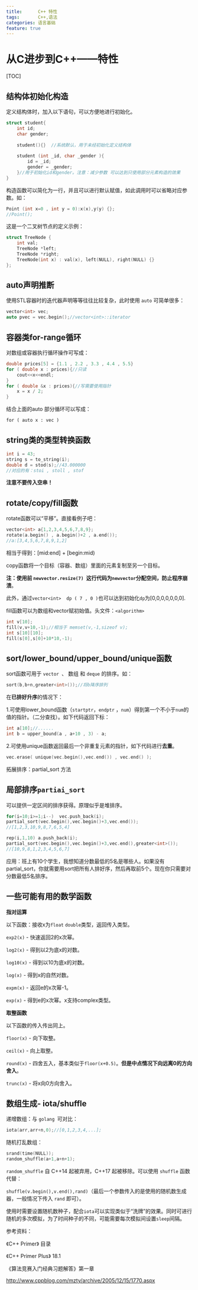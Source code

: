 ```yaml
---
title:		C++ 特性
tags:		C++,语法
categories:	语言基础
feature: true
---
```




# 从C进步到C++——特性

[TOC]

## 结构体初始化构造

定义结构体时，加入以下语句，可以方便地进行初始化。

```c++
struct student{
	int id;
	char gender;
	
	student(){}  //系统默认，用于未经初始化定义结构体
	
	student (int _id, char _gender ){
		id = _id;
		gender = _gender;
	}//用于初始化id和gender。注意：减少参数 可以达到只使用部分元素构造的效果
}
```

构造函数可以简化为一行，并且可以进行默认赋值，如此调用时可以省略对应参数。如：

```cpp
Point (int x=0 , int y = 0):x(x),y(y) {};
//Point();
```



这是一个二叉树节点的定义示例：

```c++
struct TreeNode {
    int val;
    TreeNode *left;
    TreeNode *right;
    TreeNode(int x) : val(x), left(NULL), right(NULL) {}
};
```



## auto声明推断

使用STL容器时的迭代器声明等等往往比较复杂，此时使用 `auto` 可简单很多：

```c++
vector<int> vec;
auto pvec = vec.begin();//vector<int>::iterator
```



## 容器类for-range循环

对数组或容器执行循环操作可写成：

```c++
double prices[5] = {1.1 , 2.2 , 3.3 , 4.4 , 5.5}
for ( double x : prices){//只读
	cout<<x<<endl;
}
for ( double &x : prices){//写需要使用指针
	x = x / 2;
}
```



结合上面的auto 部分循环可以写成：

```
for ( auto x : vec )
```



## string类的类型转换函数

```cpp
int i = 43;
string s = to_string(i);
double d = stod(s);//43.000000
//对应的有：stoi , stoll , stof
```

**注意不要传入空串！**



## rotate/copy/fill函数

rotate函数可以“平移”。直接看例子吧：

```cpp
vector<int> a{1,2,3,4,5,6,7,8,9};
rotate(a.begin() , a.begin()+2 , a.end());
//a:[3,4,5,6,7,8,9,1,2]
```

相当于得到：[mid:end] + [begin:mid)



copy函数将一个目标（容器、数组）里面的元素复制至另一个目标。

**注：使用前 `newvector.resize(7) `这行代码为`newvector`分配空间，防止程序崩溃**。

此外，通过`vector<int>  dp ( 7 , 0 )`也可以达到初始化`dp`为[0,0,0,0,0,0,0].



fill函数可以为数组和vector赋初始值。头文件：`<algorithm>`

```c++
int v[10];
fill(v,v+10,-1);//相当于 memset(v,-1,sizeof v);
int s[10][10];
fill(s[0],s[0]+10*10,-1);
```



## sort/lower_bound/upper_bound/unique函数

sort函数可用于 `vector `、 数组 和 `deque` 的排序。如：

```cpp
sort(b,b+n,greater<int>());//将b降序排列
```

在**已排好升序**的情况下：

1.可使用lower_bound函数（`startptr`，`endptr` ，`num`）得到第一个不小于`num`的值的指针。（二分查找）。如下代码返回下标：

```cpp
int a[10];//......
int b = upper_bound(a , a+10 , 3) - a;
```

2.可使用unique函数返回最后一个非重复元素的指针，如下代码进行**去重**。

```cpp
vec.erase( unique(vec.begin(),vec.end()) , vec.end() );
```

拓展排序：partial_sort 方法



##  局部排序`partiai_sort`

可以提供一定区间的排序获得。原理似乎是堆排序。

```cpp
for(i=10;i>=1;i--)	vec.push_back(i);
partial_sort(vec.begin(),vec.begin()+3,vec.end());
//[1,2,3,10,9,8,7,6,5,4]

rep(i,1,10) a.push_back(i);
partial_sort(vec.begin(),vec.begin()+3,vec.end(),greater<int>());
//[10,9,8,1,2,3,4,5,6,7]
```

应用：班上有10个学生，我想知道分数最低的5名是哪些人。如果没有partial_sort，你就需要用sort把所有人排好序，然后再取前5个。现在你只需要对分数最低5名排序。

## 一些可能有用的数学函数

**指对运算**

以下函数：接收x为`float`	`double`类型，返回传入类型。

`exp2(x)`  - 快速返回2的x次幂。

`log2(x)` - 得到以2为底x的对数。

`log10(x)` - 得到以10为底x的对数。

`log(x)`  - 得到x的自然对数。

`expm(x)` - 返回e的x次幂-1。

`exp(x)` - 得到e的x次幂。x支持complex类型。

**取整函数**

以下函数的传入传出同上。

`floor(x)` - 向下取整。

`ceil(x)` - 向上取整。 

`round(x)` - 四舍五入，基本类似于`floor(x+0.5)`。**但是中点情况下向远离0的方向舍入**。

`trunc(x)` - 将x向0方向舍入。



## 数组生成- iota/shuffle

递增数组：与 `golang `可对比：

```cpp
iota(arr,arr+n,0);//[0,1,2,3,4,...];
```

随机打乱数组：

```cpp
srand(time(NULL));
random_shuffle(a+1,a+n+1);
```

`random_shuffle` 自 C++14 起被弃用，C++17 起被移除。可以使用 `shuffle` 函数代替：

`shuffle(v.begin(),v.end(),rand)`（最后一个参数传入的是使用的随机数生成器，一般情况下传入 `rand` 即可）。

使用时需要设置随机数种子，配合`iota`可以实现类似于“洗牌”的效果。同时可进行随机的多次模拟，为了时间种子的不同，可能需要每次模拟间设置`sleep`间隔。



参考资料：

《C++ Primer》 目录

《C++ Primer Plus》  18.1

《算法竞赛入门经典习题解答》第一章

http://www.cppblog.com/mzty/archive/2005/12/15/1770.aspx



